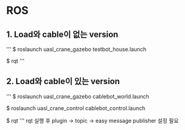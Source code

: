 # ROS

## 1. Load와 cable이 없는 version
'''
$ roslaunch uasl_crane_gazebo testbot_house.launch

$ rqt
'''
## 2. Load와 cable이 있는 version
'''
$ roslaunch uasl_crane_gazebo cablebot_world.launch

$ roslaunch uasl_crane_control cablebot_control.launch

$ rqt
'''
rqt 실행 후 plugin -> topic -> easy message publisher 설정 필요
